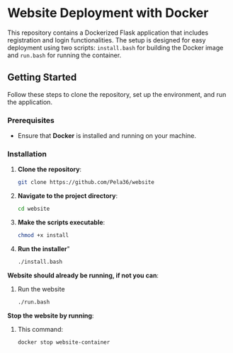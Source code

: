 # Website Deployment with Docker

This repository contains a Dockerized Flask application that includes registration and login functionalities. The setup is designed for easy deployment using two scripts: `install.bash` for building the Docker image and `run.bash` for running the container.

## Getting Started

Follow these steps to clone the repository, set up the environment, and run the application.

### Prerequisites

- Ensure that **Docker** is installed and running on your machine.

### Installation

1. **Clone the repository**:
   ```bash
   git clone https://github.com/Pela36/website
2. **Navigate to the project directory**:
    ```bash
    cd website

3. **Make the scripts executable**:
    ```bash
    chmod +x install
4. **Run the installer**"
     ```bash
    ./install.bash

**Website should already be running, if not you can**:

1. Run the website
    ```bash
    ./run.bash

**Stop the website by running**:
1. This command:
    ```bash
    docker stop website-container


    
